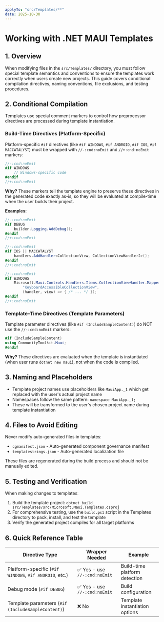 ```yaml
---
applyTo: "src/Templates/**"
date: 2025-10-30
---
```


# Working with .NET MAUI Templates

## 1. Overview

When modifying files in the `src/Templates/` directory, you must follow special template semantics and conventions to ensure the templates work correctly when users create new projects. This guide covers conditional compilation directives, naming conventions, file exclusions, and testing procedures.

## 2. Conditional Compilation

Templates use special comment markers to control how preprocessor directives are processed during template instantiation.

### Build-Time Directives (Platform-Specific)

Platform-specific `#if` directives (like `#if WINDOWS`, `#if ANDROID`, `#if IOS`, `#if MACCATALYST`) must be wrapped with `//-:cnd:noEmit` and `//+:cnd:noEmit` markers:

```csharp
//-:cnd:noEmit
#if WINDOWS
    // Windows-specific code
#endif
//+:cnd:noEmit
```

**Why?** These markers tell the template engine to preserve these directives in the generated code exactly as-is, so they will be evaluated at compile-time when the user builds their project.

**Examples:**
```csharp
//-:cnd:noEmit
#if DEBUG
    builder.Logging.AddDebug();
#endif
//+:cnd:noEmit

//-:cnd:noEmit
#if IOS || MACCATALYST
    handlers.AddHandler<CollectionView, CollectionViewHandler2>();
#endif
//+:cnd:noEmit

//-:cnd:noEmit
#if WINDOWS
    Microsoft.Maui.Controls.Handlers.Items.CollectionViewHandler.Mapper.AppendToMapping(
        "KeyboardAccessibleCollectionView", 
        (handler, view) => { /* ... */ });
#endif
//+:cnd:noEmit
```

### Template-Time Directives (Template Parameters)

Template parameter directives (like `#if (IncludeSampleContent)`) do NOT use the `//-:cnd:noEmit` markers:

```csharp
#if (IncludeSampleContent)
using CommunityToolkit.Maui;
#endif
```

**Why?** These directives are evaluated when the template is instantiated (when user runs `dotnet new maui`), not when the code is compiled.

## 3. Naming and Placeholders

- Template project names use placeholders like `MauiApp._1` which get replaced with the user's actual project name
- Namespaces follow the same pattern: `namespace MauiApp._1;`
- These will be transformed to the user's chosen project name during template instantiation

## 4. Files to Avoid Editing

Never modify auto-generated files in templates:
- `cgmanifest.json` - Auto-generated component governance manifest
- `templatestrings.json` - Auto-generated localization file

These files are regenerated during the build process and should not be manually edited.

## 5. Testing and Verification

When making changes to templates:
1. Build the template project: `dotnet build src/Templates/src/Microsoft.Maui.Templates.csproj`
2. For comprehensive testing, use the `build.ps1` script in the Templates directory to pack, install, and test the template
3. Verify the generated project compiles for all target platforms

## 6. Quick Reference Table

| Directive Type | Wrapper Needed | Example |
| --- | --- | --- |
| Platform-specific (`#if WINDOWS`, `#if ANDROID`, etc.) | ✅ Yes - use `//-:cnd:noEmit` | Build-time platform detection |
| Debug mode (`#if DEBUG`) | ✅ Yes - use `//-:cnd:noEmit` | Build configuration |
| Template parameters (`#if (IncludeSampleContent)`) | ❌ No | Template instantiation options |
